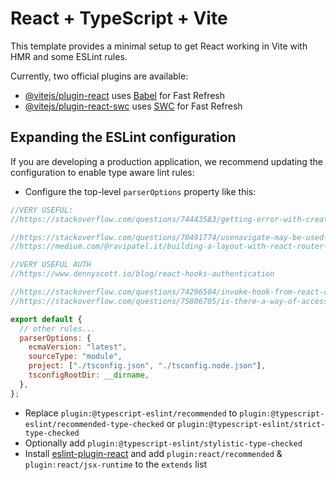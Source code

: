 # React + TypeScript + Vite

This template provides a minimal setup to get React working in Vite with HMR and some ESLint rules.

Currently, two official plugins are available:

- [@vitejs/plugin-react](https://github.com/vitejs/vite-plugin-react/blob/main/packages/plugin-react/README.md) uses [Babel](https://babeljs.io/) for Fast Refresh
- [@vitejs/plugin-react-swc](https://github.com/vitejs/vite-plugin-react-swc) uses [SWC](https://swc.rs/) for Fast Refresh

## Expanding the ESLint configuration

If you are developing a production application, we recommend updating the configuration to enable type aware lint rules:

- Configure the top-level `parserOptions` property like this:

```js
//VERY USEFUL:
//https://stackoverflow.com/questions/74443583/getting-error-with-createbrowserrouter-usenavigate-may-be-used-only-in-the-co

//https://stackoverflow.com/questions/70491774/usenavigate-may-be-used-only-in-the-context-of-a-router-component
//https://medium.com/@ravipatel.it/building-a-layout-with-react-router-v6-step-by-step-guide-75b9637f1fbe

//VERY USEFUL AUTH
//https://www.dennyscott.io/blog/react-hooks-authentication

//https://stackoverflow.com/questions/74296504/invoke-hook-from-react-router-data-router-action
//https://stackoverflow.com/questions/75806705/is-there-a-way-of-accessing-react-context-data-in-react-router-6-action-function

export default {
  // other rules...
  parserOptions: {
    ecmaVersion: "latest",
    sourceType: "module",
    project: ["./tsconfig.json", "./tsconfig.node.json"],
    tsconfigRootDir: __dirname,
  },
};
```

- Replace `plugin:@typescript-eslint/recommended` to `plugin:@typescript-eslint/recommended-type-checked` or `plugin:@typescript-eslint/strict-type-checked`
- Optionally add `plugin:@typescript-eslint/stylistic-type-checked`
- Install [eslint-plugin-react](https://github.com/jsx-eslint/eslint-plugin-react) and add `plugin:react/recommended` & `plugin:react/jsx-runtime` to the `extends` list
